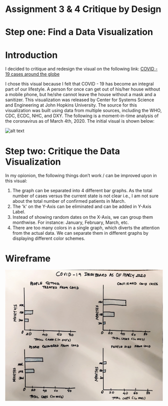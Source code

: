 # Assignment 3 & 4 Critique by Design

# Step one: Find a Data Visualization

# Introduction 
I decided to critique and redesign the visual on the following link: [COVID - 19 cases around the globe](https://quinterojs.medium.com/covid-19-infection-growth-rates-lagged-mortality-rates-and-other-interesting-statistics-ff39f5408a21)

I chose this visual because I felt that COVID - 19 has become an integral part of our lifestyle. A person for once can get out of his/her house without a mobile phone, but he/she cannot leave the house without a mask and a sanitizer. This visualization was released by Center for Systems Science and Engineering at John Hopkins University. The source for this visualization was built using data from multiple sources, including the WHO, CDC, ECDC, NHC, and DXY. The following is a moment-in-time analysis of the coronavirus as of March 4th, 2020. The initial visual is shown below:

![alt text](https://miro.medium.com/max/2000/1*LsE11cXBSt43Q9peeMW-WA.png)

# Step two: Critique the Data Visualization

In my opionion, the following things don’t work / can be improved upon in this visual:

1.  The graph can be separated into 4 different bar graphs. As the total number of cases versus the current state is not clear i.e., I am not sure about the total number of confirmed patients in March.
2.  The 'k' on the Y-Axis can be eliminated and can be added in Y-Axis Label.
3.  Instead of showing random dates on the X-Axis, we can group them monthwise. For instance: January, February, March, etc.
4.  There are too many colors in a single graph, which diverts the attention from the actual data. We can separate them in different graphs by displaying different color schemes. 

# Wireframe 
![alt text](https://github.com/mohiljainmj/jain-portfolio/blob/main/WireFrame_1.jpeg)
